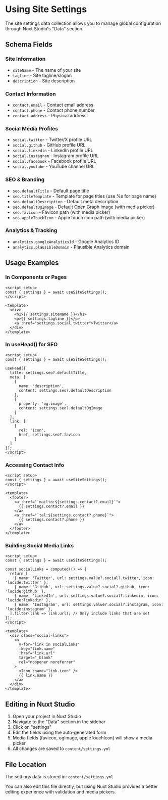 # Using Site Settings

The site settings data collection allows you to manage global configuration through Nuxt Studio's "Data" section.

## Schema Fields

### Site Information
- `siteName` - The name of your site
- `tagline` - Site tagline/slogan
- `description` - Site description

### Contact Information
- `contact.email` - Contact email address
- `contact.phone` - Contact phone number
- `contact.address` - Physical address

### Social Media Profiles
- `social.twitter` - Twitter/X profile URL
- `social.github` - GitHub profile URL
- `social.linkedin` - LinkedIn profile URL
- `social.instagram` - Instagram profile URL
- `social.facebook` - Facebook profile URL
- `social.youtube` - YouTube channel URL

### SEO & Branding
- `seo.defaultTitle` - Default page title
- `seo.titleTemplate` - Template for page titles (use %s for page name)
- `seo.defaultDescription` - Default meta description
- `seo.defaultOgImage` - Default Open Graph image (with media picker)
- `seo.favicon` - Favicon path (with media picker)
- `seo.appleTouchIcon` - Apple touch icon path (with media picker)

### Analytics & Tracking
- `analytics.googleAnalyticsId` - Google Analytics ID
- `analytics.plausibleDomain` - Plausible Analytics domain

## Usage Examples

### In Components or Pages

```vue
<script setup>
const { settings } = await useSiteSettings();
</script>

<template>
  <div>
    <h1>{{ settings.siteName }}</h1>
    <p>{{ settings.tagline }}</p>
    <a :href="settings.social.twitter">Twitter</a>
  </div>
</template>
```

### In useHead() for SEO

```vue
<script setup>
const { settings } = await useSiteSettings();

useHead({
  title: settings.seo?.defaultTitle,
  meta: [
    {
      name: 'description',
      content: settings.seo?.defaultDescription
    },
    {
      property: 'og:image',
      content: settings.seo?.defaultOgImage
    }
  ],
  link: [
    {
      rel: 'icon',
      href: settings.seo?.favicon
    }
  ]
});
</script>
```

### Accessing Contact Info

```vue
<script setup>
const { settings } = await useSiteSettings();
</script>

<template>
  <footer>
    <a :href="`mailto:${settings.contact?.email}`">
      {{ settings.contact?.email }}
    </a>
    <a :href="`tel:${settings.contact?.phone}`">
      {{ settings.contact?.phone }}
    </a>
  </footer>
</template>
```

### Building Social Media Links

```vue
<script setup>
const { settings } = await useSiteSettings();

const socialLinks = computed(() => {
  return [
    { name: 'Twitter', url: settings.value?.social?.twitter, icon: 'lucide:twitter' },
    { name: 'GitHub', url: settings.value?.social?.github, icon: 'lucide:github' },
    { name: 'LinkedIn', url: settings.value?.social?.linkedin, icon: 'lucide:linkedin' },
    { name: 'Instagram', url: settings.value?.social?.instagram, icon: 'lucide:instagram' },
  ].filter(link => link.url); // Only include links that are set
});
</script>

<template>
  <div class="social-links">
    <a
      v-for="link in socialLinks"
      :key="link.name"
      :href="link.url"
      target="_blank"
      rel="noopener noreferrer"
    >
      <Icon :name="link.icon" />
      {{ link.name }}
    </a>
  </div>
</template>
```

## Editing in Nuxt Studio

1. Open your project in Nuxt Studio
2. Navigate to the "Data" section in the sidebar
3. Click on "settings"
4. Edit the fields using the auto-generated form
5. Media fields (favicon, ogImage, appleTouchIcon) will show a media picker
6. All changes are saved to `content/settings.yml`

## File Location

The settings data is stored in: `content/settings.yml`

You can also edit this file directly, but using Nuxt Studio provides a better editing experience with validation and media pickers.
